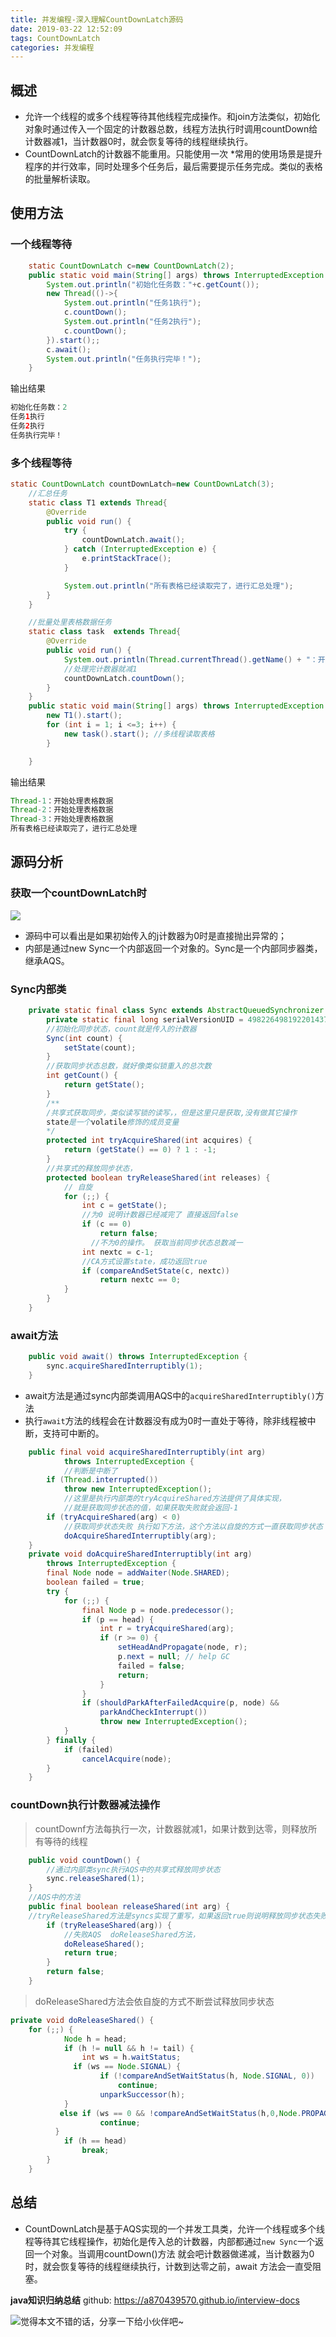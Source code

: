 ```yaml
---
title: 并发编程-深入理解CountDownLatch源码
date: 2019-03-22 12:52:09
tags: CountDownLatch
categories: 并发编程
---
```


## 概述
* 允许一个线程的或多个线程等待其他线程完成操作。和join方法类似，初始化对象时通过传入一个固定的计数器总数，线程方法执行时调用countDown给计数器减1，当计数器0时，就会恢复等待的线程继续执行。
* CountDownLatch的计数器不能重用。只能使用一次
  *常用的使用场景是提升程序的并行效率，同时处理多个任务后，最后需要提示任务完成。类似的表格的批量解析读取。

## 使用方法
### 一个线程等待
```java
    static CountDownLatch c=new CountDownLatch(2);
    public static void main(String[] args) throws InterruptedException {
        System.out.println("初始化任务数："+c.getCount());
        new Thread(()->{
            System.out.println("任务1执行");
            c.countDown();
            System.out.println("任务2执行");
            c.countDown();
        }).start();;
        c.await();
        System.out.println("任务执行完毕！");
    }
```
输出结果
```java
初始化任务数：2
任务1执行
任务2执行
任务执行完毕！

```

### 多个线程等待
```java
static CountDownLatch countDownLatch=new CountDownLatch(3);
    //汇总任务
    static class T1 extends Thread{
        @Override
        public void run() {
            try {
                countDownLatch.await();
            } catch (InterruptedException e) {
                e.printStackTrace();
            }

            System.out.println("所有表格已经读取完了，进行汇总处理");
        }
    }

    //批量处里表格数据任务
    static class task  extends Thread{
        @Override
        public void run() {
            System.out.println(Thread.currentThread().getName() + "：开始处理表格数据");
            //处理完计数器就减1
            countDownLatch.countDown();
        }
    }
    public static void main(String[] args) throws InterruptedException {
        new T1().start();
        for (int i = 1; i <=3; i++) {
            new task().start(); //多线程读取表格
        }

    }
```
输出结果
```java
Thread-1：开始处理表格数据
Thread-2：开始处理表格数据
Thread-3：开始处理表格数据
所有表格已经读取完了，进行汇总处理
```
## 源码分析
### 获取一个countDownLatch时
![](https://img-blog.csdnimg.cn/2019032122130289.png)
* 源码中可以看出是如果初始传入的j计数器为0时是直接抛出异常的；
* 内部是通过new Sync一个内部返回一个对象的。Sync是一个内部同步器类，继承AQS。

### Sync内部类
```java
    private static final class Sync extends AbstractQueuedSynchronizer {
        private static final long serialVersionUID = 4982264981922014374L;
        //初始化同步状态，count就是传入的计数器
        Sync(int count) {
            setState(count);
        }
        //获取同步状态总数，就好像类似锁重入的总次数
        int getCount() {
            return getState();
        }
        /**
        /共享式获取同步，类似读写锁的读写，，但是这里只是获取,没有做其它操作
        state是一个volatile修饰的成员变量
        */
        protected int tryAcquireShared(int acquires) {
            return (getState() == 0) ? 1 : -1;
        }
        //共享式的释放同步状态，
        protected boolean tryReleaseShared(int releases) {
        	// 自旋
            for (;;) {
                int c = getState();
                //为0 说明计数器已经减完了 直接返回false
                if (c == 0)
                    return false;
                  //不为0的操作。 获取当前同步状态总数减一
                int nextc = c-1;
                //CA方式设置state，成功返回true
                if (compareAndSetState(c, nextc))
                    return nextc == 0;
            }
        }
    }
```
### await方法

```java
    public void await() throws InterruptedException {
        sync.acquireSharedInterruptibly(1);
    }
```
* await方法是通过sync内部类调用AQS中的`acquireSharedInterruptibly()`方法
* 执行`await`方法的线程会在计数器没有成为0时一直处于等待，除非线程被中断，支持可中断的。

```java
    public final void acquireSharedInterruptibly(int arg)
            throws InterruptedException {
            //判断是中断了
        if (Thread.interrupted())
            throw new InterruptedException();
            //这里是执行内部类的tryAcquireShared方法提供了具体实现，
            //就是获取同步状态的值，如果获取失败就会返回-1
        if (tryAcquireShared(arg) < 0)
        	//获取同步状态失败 执行如下方法，这个方法以自旋的方式一直获取同步状态
            doAcquireSharedInterruptibly(arg);
    }
    private void doAcquireSharedInterruptibly(int arg)
        throws InterruptedException {
        final Node node = addWaiter(Node.SHARED);
        boolean failed = true;
        try {
            for (;;) {
                final Node p = node.predecessor();
                if (p == head) {
                    int r = tryAcquireShared(arg);
                    if (r >= 0) {
                        setHeadAndPropagate(node, r);
                        p.next = null; // help GC
                        failed = false;
                        return;
                    }
                }
                if (shouldParkAfterFailedAcquire(p, node) &&
                    parkAndCheckInterrupt())
                    throw new InterruptedException();
            }
        } finally {
            if (failed)
                cancelAcquire(node);
        }
    }
```
### countDown执行计数器减法操作
> countDownf方法每执行一次，计数器就减1，如果计数到达零，则释放所有等待的线程

```java
    public void countDown() {
    	//通过内部类sync执行AQS中的共享式释放同步状态
        sync.releaseShared(1);
    }
    //AQS中的方法
    public final boolean releaseShared(int arg) {
    //tryReleaseShared方法是syncs实现了重写，如果返回true则说明释放同步状态失败
        if (tryReleaseShared(arg)) {
        	//失败AQS  doReleaseShared方法， 
            doReleaseShared();
            return true;
        }
        return false;
    }
```
> doReleaseShared方法会依自旋的方式不断尝试释放同步状态

```java
private void doReleaseShared() {
    for (;;) {
            Node h = head;
            if (h != null && h != tail) {
                int ws = h.waitStatus;
              if (ws == Node.SIGNAL) {
                    if (!compareAndSetWaitStatus(h, Node.SIGNAL, 0))
                        continue;          
                    unparkSuccessor(h);
            }
           else if (ws == 0 && !compareAndSetWaitStatus(h,0,Node.PROPAGATE))
                    continue;               
          }
            if (h == head)                   
                break;
        }
    }
```
## 总结
* CountDownLatch是基于AQS实现的一个并发工具类，允许一个线程或多个线程等待其它线程操作，初始化是传入总的计数器，内部都通过`new Sync`一个返回一个对象。当调用countDown()方法 就会吧计数器做递减，当计数器为0时，就会恢复等待的线程继续执行，计数到达零之前，await 方法会一直受阻塞。

**java知识归纳总结**
github:    https://a870439570.github.io/interview-docs



![觉得本文不错的话，分享一下给小伙伴吧~](http://wx1.sinaimg.cn/large/006b7Nxngy1g1eu6ewhl9j30760763yz.jpg)